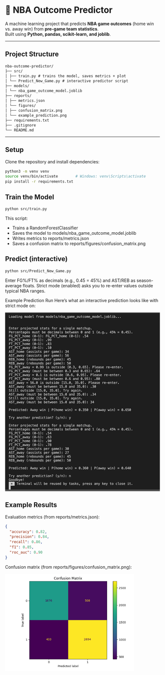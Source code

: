 # 🏀 NBA Outcome Predictor

A machine learning project that predicts **NBA game outcomes** (home win vs. away win) from **pre-game team statistics**.  
Built using **Python, pandas, scikit-learn, and joblib**.

---

## Project Structure


```
nba-outcome-predictor/
├── src/
│ ├── train.py # trains the model, saves metrics + plot
│ └── Predict_New_Game.py # interactive predictor script
├── models/
│ └── nba_game_outcome_model.joblib
├── reports/
│ ├── metrics.json
│ └── figures/
│ ├── confusion_matrix.png
│ └── example_prediction.png
├── requirements.txt
├── .gitignore
└── README.md
```
---

## Setup

Clone the repository and install dependencies:


```bash
python3 -m venv venv
source venv/bin/activate        # Windows: venv\Scripts\activate
pip install -r requirements.txt
```
## Train the Model

```bash
python src/train.py
```
This script:
- Trains a RandomForestClassifier
- Saves the model to models/nba_game_outcome_model.joblib
- Writes metrics to reports/metrics.json
- Saves a confusion matrix to reports/figures/confusion_matrix.png

## Predict (interactive)

```bash
python src/Predict_New_Game.py
```
Enter FG%/FT% as decimals (e.g., 0.45 = 45%) and AST/REB as season-average floats.
Strict mode (enabled) asks you to re-enter values outside typical NBA ranges.

Example Prediction Run
Here’s what an interactive prediction looks like with strict mode on:

<img src="reports/figures/example_prediction.png" width="720" alt="Example Prediction Terminal Run">

## Example Results
Evaluation metrics (from reports/metrics.json):

```json
{
  "accuracy": 0.82,
  "precision": 0.84,
  "recall": 0.86,
  "f1": 0.85,
  "roc_auc": 0.90
}
```
Confusion matrix (from reports/figures/confusion_matrix.png):

<img src="reports/figures/confusion_matrix.png" width="420" alt="Confusion Matrix">